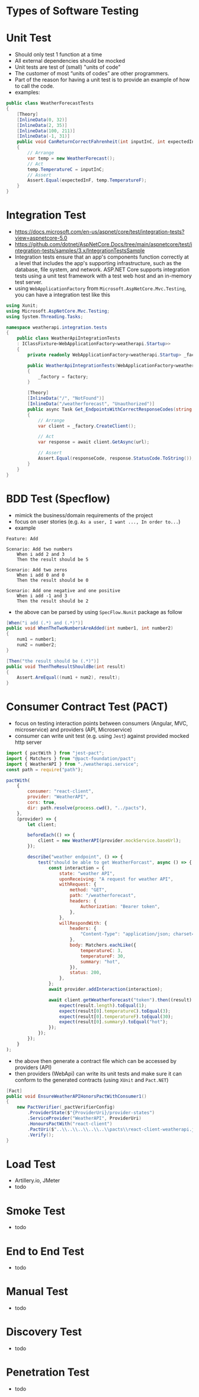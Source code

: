 # Types of Software Testing

# Unit Test

-   Should only test 1 function at a time
-   All external dependencies should be mocked
-   Unit tests are test of (small) "units of code"
-   The customer of most “units of codes” are other programmers.
-   Part of the reason for having a unit test is to provide an example of how to call the code.
-   examples:

```csharp
public class WeatherForecastTests
{
    [Theory]
    [InlineData(0, 32)]
    [InlineData(2, 35)]
    [InlineData(100, 211)]
    [InlineData(-1, 31)]
    public void CanReturnCorrectFahrenheit(int inputInC, int expectedInF)
    {
        // Arrange
        var temp = new WeatherForecast();
        // Act
        temp.TemperatureC = inputInC;
        // Assert
        Assert.Equal(expectedInF, temp.TemperatureF);
    }
}
```

# Integration Test

-   https://docs.microsoft.com/en-us/aspnet/core/test/integration-tests?view=aspnetcore-5.0
-   https://github.com/dotnet/AspNetCore.Docs/tree/main/aspnetcore/test/integration-tests/samples/3.x/IntegrationTestsSample
-   Integration tests ensure that an app's components function correctly at a level that includes the app's supporting infrastructure, such as the database, file system, and network. ASP.NET Core supports integration tests using a unit test framework with a test web host and an in-memory test server.
-   using `WebApplicationFactory` from `Microsoft.AspNetCore.Mvc.Testing`, you can have a integration test like this

```csharp
using Xunit;
using Microsoft.AspNetCore.Mvc.Testing;
using System.Threading.Tasks;

namespace weatherapi.integration.tests
{
    public class WeatherApiIntegrationTests
    : IClassFixture<WebApplicationFactory<weatherapi.Startup>>
    {
        private readonly WebApplicationFactory<weatherapi.Startup> _factory;

        public WeatherApiIntegrationTests(WebApplicationFactory<weatherapi.Startup> factory)
        {
            _factory = factory;
        }

        [Theory]
        [InlineData("/", "NotFound")]
        [InlineData("/weatherforecast", "Unauthorized")]
        public async Task Get_EndpointsWithCorrectResponseCodes(string url, string responseCode)
        {
            // Arrange
            var client = _factory.CreateClient();

            // Act
            var response = await client.GetAsync(url);

            // Assert
            Assert.Equal(responseCode, response.StatusCode.ToString());
        }
    }
}
```

# BDD Test (Specflow)

-   mimick the business/domain requirements of the project
-   focus on user stories (e.g. `As a user, I want ..., In order to...`)
-   example

```specflow
Feature: Add

Scenario: Add two numbers
	When i add 2 and 3
	Then the result should be 5

Scenario: Add two zeros
	When i add 0 and 0
	Then the result should be 0

Scenario: Add one negative and one positive
	When i add -1 and 3
	Then the result should be 2

```

-   the above can be parsed by using `SpecFlow.Nunit` package as follow

```csharp
[When("i add (.*) and (.*)")]
public void WhenTheTwoNumbersAreAdded(int number1, int number2)
{
    num1 = number1;
    num2 = number2;
}

[Then("the result should be (.*)")]
public void ThenTheResultShouldBe(int result)
{
    Assert.AreEqual((num1 + num2), result);
}
```

# Consumer Contract Test (PACT)

-   focus on testing interaction points between consumers (Angular, MVC, microservice) and providers (API, Microservice)
-   consumer can write unit test (e.g. using `Jest`) against provided mocked http server

```js
import { pactWith } from "jest-pact";
import { Matchers } from "@pact-foundation/pact";
import { WeatherAPI } from "./weatherapi.service";
const path = require("path");

pactWith(
	{
		consumer: "react-client",
		provider: "WeatherAPI",
		cors: true,
		dir: path.resolve(process.cwd(), "../pacts"),
	},
	(provider) => {
		let client;

		beforeEach(() => {
			client = new WeatherAPI(provider.mockService.baseUrl);
		});

		describe("weather endpoint", () => {
			test("should be able to get WeatherForcast", async () => {
				const interaction = {
					state: "weather API",
					uponReceiving: "A request for weather API",
					withRequest: {
						method: "GET",
						path: "/weatherforecast",
						headers: {
							Authorization: "Bearer token",
						},
					},
					willRespondWith: {
						headers: {
							"Content-Type": "application/json; charset=utf-8",
						},
						body: Matchers.eachLike({
							temperatureC: 3,
							temperatureF: 30,
							summary: "hot",
						}),
						status: 200,
					},
				};
				await provider.addInteraction(interaction);

				await client.getWeatherForecast("token").then((result) => {
					expect(result.length).toEqual(1);
					expect(result[0].temperatureC).toEqual(3);
					expect(result[0].temperatureF).toEqual(30);
					expect(result[0].summary).toEqual("hot");
				});
			});
		});
	}
);
```

-   the above then generate a contract file which can be accessed by providers (API)
-   then providers (WebApi) can write its unit tests and make sure it can conform to the generated contracts (using `XUnit` and `Pact.NET`)

```csharp
[Fact]
public void EnsureWeatherAPIHonorsPactWithConsumer1()
{
    new PactVerifier(_pactVerifierConfig)
        .ProviderState($"{ProviderUri}/provider-states")
        .ServiceProvider("WeatherAPI", ProviderUri)
        .HonoursPactWith("react-client")
        .PactUri($"..\\..\\..\\..\\..\\pacts\\react-client-weatherapi.json")
        .Verify();
}
```

# Load Test 
- Artillery.io, JMeter
- todo

# Smoke Test 
- todo

# End to End Test
- todo

# Manual Test
- todo

# Discovery Test
- todo

# Penetration Test
- todo

